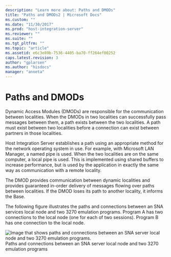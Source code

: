 ```yaml
---
description: "Learn more about: Paths and DMODs"
title: "Paths and DMODs2 | Microsoft Docs"
ms.custom: ""
ms.date: "11/30/2017"
ms.prod: "host-integration-server"
ms.reviewer: ""
ms.suite: ""
ms.tgt_pltfrm: ""
ms.topic: "article"
ms.assetid: e6c3e89b-7536-4405-ba70-ff264ef00252
caps.latest.revision: 3
author: "gplarsen"
ms.author: "hisdocs"
manager: "anneta"
---
```

# Paths and DMODs
Dynamic Access Modules (DMODs) are responsible for the communication between localities. When the DMODs in two localities can successfully pass messages between them, a path exists between the two localities. A path must exist between two localities before a connection can exist between partners in those localities.  
  
 Host Integration Server establishes a path using an appropriate method for the network operating system in use. For example, with Microsoft LAN Manager, a named pipe is used. When the two localities are on the same computer, a local pipe is used. This is implemented using shared buffers to increase performance, but is used by the application in exactly the same way as communication with a remote locality.  
  
 The DMOD provides communication between dynamic localities and provides guaranteed in-order delivery of messages flowing over paths between localities. If the DMOD loses its path to another locality, it informs the Base.  
  
 The following figure illustrates the paths and connections between an SNA services local node and two 3270 emulation programs. Program A has two connections to the local node (one for each of two sessions). Program B has one connection to the local node.  
  
 ![Image that shows paths and connections between an SNA server local node and two 3270 emulation programs.](../core/media/his-32701c.gif "his_32701c")  
Paths and connections between an SNA server local node and two 3270 emulation programs
